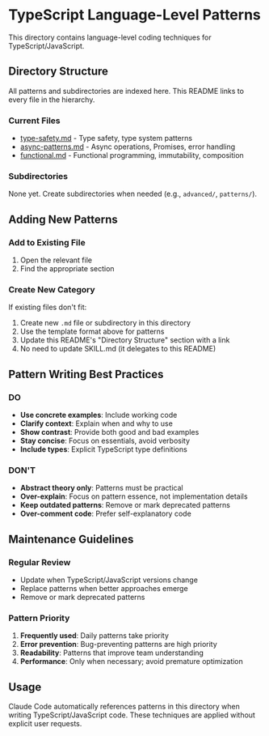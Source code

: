 # TypeScript Language-Level Patterns

This directory contains language-level coding techniques for TypeScript/JavaScript.

## Directory Structure

All patterns and subdirectories are indexed here. This README links to every file in the hierarchy.

### Current Files

- [type-safety.md](./type-safety.md) - Type safety, type system patterns
- [async-patterns.md](./async-patterns.md) - Async operations, Promises, error handling
- [functional.md](./functional.md) - Functional programming, immutability, composition

### Subdirectories

None yet. Create subdirectories when needed (e.g., `advanced/`, `patterns/`).

## Adding New Patterns

### Add to Existing File

1. Open the relevant file
2. Find the appropriate section

### Create New Category

If existing files don't fit:

1. Create new `.md` file or subdirectory in this directory
2. Use the template format above for patterns
3. Update this README's "Directory Structure" section with a link
4. No need to update SKILL.md (it delegates to this README)

## Pattern Writing Best Practices

### DO

- **Use concrete examples**: Include working code
- **Clarify context**: Explain when and why to use
- **Show contrast**: Provide both good and bad examples
- **Stay concise**: Focus on essentials, avoid verbosity
- **Include types**: Explicit TypeScript type definitions

### DON'T

- **Abstract theory only**: Patterns must be practical
- **Over-explain**: Focus on pattern essence, not implementation details
- **Keep outdated patterns**: Remove or mark deprecated patterns
- **Over-comment code**: Prefer self-explanatory code

## Maintenance Guidelines

### Regular Review

- Update when TypeScript/JavaScript versions change
- Replace patterns when better approaches emerge
- Remove or mark deprecated patterns

### Pattern Priority

1. **Frequently used**: Daily patterns take priority
2. **Error prevention**: Bug-preventing patterns are high priority
3. **Readability**: Patterns that improve team understanding
4. **Performance**: Only when necessary; avoid premature optimization

## Usage

Claude Code automatically references patterns in this directory when writing TypeScript/JavaScript code. These techniques are applied without explicit user requests.
